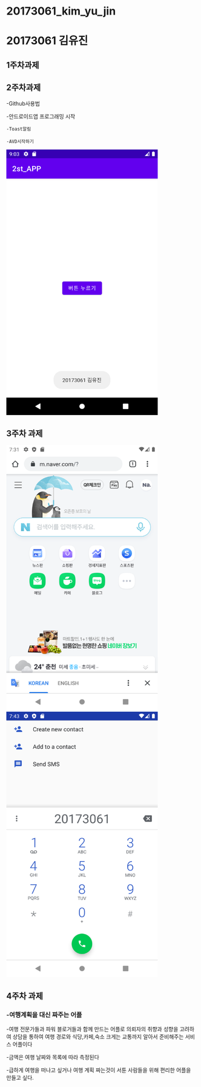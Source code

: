 # 20173061_kim_yu_jin
# 20173061 김유진

## 1주차과제

## 2주차과제
  -Github사용법
  
  -안드로이드앱 프로그래밍 시작
  
    -Toast알림
  
    -AVD시작하기
   
<img width="400" height="700" src="./png/2주차과제.png"></img>

## 3주차 과제
<img width="400" height="700" src="./png/네이버.png"></img>
<img width="400" height="700" src="./png/전화.png"></img>

## 4주차 과제
   ### -여행계획을 대신 짜주는 어플
 -여행 전문가들과 파워 블로거들과 함께 만드는 어플로 의뢰자의 취향과 성향을 고려하여 상담을 통하여 여행 경로와 식당,카페,숙소 크게는 교통까지 알아서 준비해주는 서비스 어플이다

-금액은 여행 날짜와 목록에 따라 측정된다

-급하게 여행을 떠나고 싶거나 여행 계획 짜는것이 서툰 사람들을 위해 편리한 어플을 만들고 싶다.
